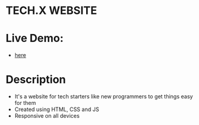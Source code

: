 # TECH.X WEBSITE

# Live Demo: 
 - [here](https://mahn-bonnie.github.io/tech.xweb.github.io/)

# Description

 - It's a website for tech starters like new programmers to get things easy for them
 - Created using HTML, CSS and JS
 - Responsive on all devices
